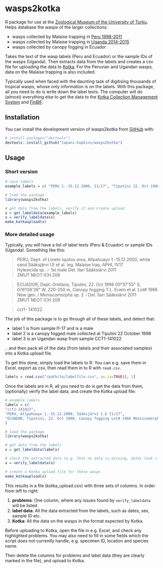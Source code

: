 # wasps2kotka

R package for use at the [Zoological Museum of the University of Turku](https://collections.utu.fi/en/zoological-museum/). Helps database the wasps of the larger collections: 
- wasps collected by Malaise trapping in [Peru 1998-2011](https://doi.org/10.5281/zenodo.3559054)
- wasps collected by Malaise trapping in [Uganda 2014-2015](https://doi.org/10.5281/zenodo.2225643)
- wasps collected by canopy fogging in Ecuador

Takes the text of the wasp labels (Peru and Ecuador) or the sample IDs of the wasps (Uganda). Then extracts data from the labels and creates a csv file for uploading the data to [Kotka](https://wiki.helsinki.fi/display/digit/Manual+for+Kotka). For the Peruvian and Ugandan wasps, data on the Malaise trapping is also included. 

Typically used when faced with the daunting task of digitising thousands of tropical wasps, whose only information is on the labels. With this package, all you need to do is write down the label texts. The computer will do (almost) everything else to get the data to the [Kotka Collection Management System](https://wiki.helsinki.fi/display/digit/Manual+for+Kotka) and [FinBIF](https://laji.fi/en).


## Installation

You can install the development version of wasps2kotka from [GitHub](https://github.com/) with:

``` r
# install.packages("devtools")
devtools::install_github("tapani-hopkins/wasps2kotka")
```

## Usage

### Short version

``` r
# save labels
example_labels = c( "PERU 1.-15.12.2000, I1/17", "Tiputini 22. Oct 1998 Canopy fogging" )

# load the package
library(wasps2kotka)

# get data from the labels, verify it and create upload
x = get_labeldata(example_labels)
x = verify_labeldata(x)
make_kotkaupload(x)
```

### More detailed usage

Typically, you will have a list of label texts (Peru & Ecuador) or sample IDs (Uganda). Something like this:

> PERU, Dept. of Loreto Iquitos area, Allpahuayo 1.-15.12.2000, white sand Sääksjärvi I.E et al. leg. Malaise trap, APHI, I1/17  
Hylesicida sp. ♂ 1st male Det. Ilari Sääksiärvi 2011  
ZMUT NEOT ICH 208

> ECUADOR, Dept. Orellana, Tiputini, 22. Oct 1998 00°37'55" S, 076°08'39" W, 220-250 m, Canopy fogging T.L. Erwin et al. Lot# 1966  
New gen. / Meniscomorpha sp. 2 ♂Det. Ilari Sääksiärvi 2011  
ZMUT NEOT ICH 209

> cct1- 141022

The job of this package is to go through all of these labels, and detect that:
- label 1 is from sample I1-17 and is a male
- label 2 is a canopy fogged male collected at Tiputini 22 October 1998
- label 3 is an Ugandan wasp from sample CCT1-141022

.. and then pack all of the data (from labels and their associated samples) into a Kotka upload file.

To get this done, simply load the labels to R. You can e.g. save them in Excel, export as csv, then read them in to R with `read.csv`.
``` r
labels = read.csv("/path/to/labelfile.csv", as.is=TRUE)[, 1]
```

Once the labels are in R, all you need to do is get the data from them, (optionally) verify the label data, and create the Kotka upload file:

``` r
# example labels
labels = c(
"cct1-141022",  
"PERU, Allpahuayo 1.-15.12.2000, Sääksjärvi I.E I1/17",  
"ECUADOR, Tiputini, 22. Oct 1998, Canopy fogging Lot# 1966 Meniscomorpha sp. 2"  
)

# load the package
library(wasps2kotka)

# get data from the labels
x = get_labeldata(labels)

# check the extracted data (e.g. that no data is missing, dates look right..)
x = verify_labeldata(x)

# create a Kotka upload file for these wasps
make_kotkaupload(x)
```

This results in a file (kotka_upload.csv) with three sets of columns. In order from left to right:
1. **problems**: One column, where any issues found by `verify_labeldata` will be listed.
2. **label data**: All the data extracted from the labels, such as dates, sex, sample ID etc.
3. **Kotka**: All the data on the wasps in the format expected by Kotka.

Before uploading to Kotka, open the file in e.g. Excel, and check any highlighted problems. You may also need to fill in some fields which the script does not currently handle, e.g. specimen ID, location and species name. 

Then delete the columns for problems and label data (they are clearly marked in the file), and upload to Kotka. 

